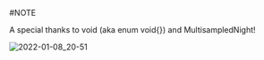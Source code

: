 #NOTE

A special thanks to void (aka enum void{}) and MultisampledNight!

![2022-01-08_20-51](https://user-images.githubusercontent.com/63163893/148655156-2e35ec7d-deed-4197-a09a-dcd335b0980f.png)
